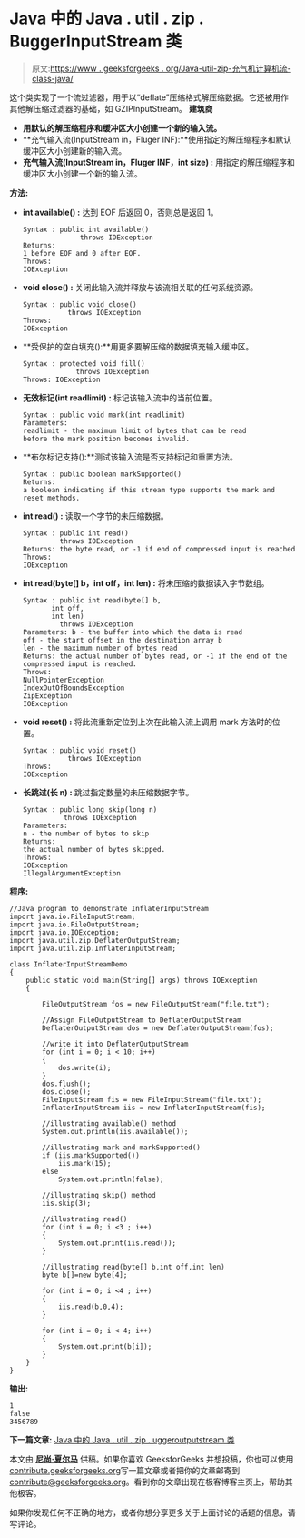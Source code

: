 # Java 中的 Java . util . zip . BuggerInputStream 类

> 原文:[https://www . geeksforgeeks . org/Java-util-zip-充气机计算机流-class-java/](https://www.geeksforgeeks.org/java-util-zip-inflaterinputstream-class-java/)

这个类实现了一个流过滤器，用于以“deflate”压缩格式解压缩数据。它还被用作其他解压缩过滤器的基础，如 GZIPInputStream。
**建筑商**

*   **用默认的解压缩程序和缓冲区大小创建一个新的输入流。**
*   **充气输入流(InputStream in，Fluger INF):**使用指定的解压缩程序和默认缓冲区大小创建新的输入流。
*   **充气输入流(InputStream in，Fluger INF，int size) :** 用指定的解压缩程序和缓冲区大小创建一个新的输入流。

**方法:**

*   **int available() :** 达到 EOF 后返回 0，否则总是返回 1。

    ```
    Syntax : public int available()
                  throws IOException
    Returns:
    1 before EOF and 0 after EOF.
    Throws:
    IOException

    ```

*   **void close() :** 关闭此输入流并释放与该流相关联的任何系统资源。

    ```
    Syntax : public void close()
               throws IOException
    Throws:
    IOException 

    ```

*   **受保护的空白填充():**用更多要解压缩的数据填充输入缓冲区。

    ```
    Syntax : protected void fill()
                 throws IOException
    Throws: IOException

    ```

*   **无效标记(int readlimit) :** 标记该输入流中的当前位置。

    ```
    Syntax : public void mark(int readlimit)
    Parameters:
    readlimit - the maximum limit of bytes that can be read
    before the mark position becomes invalid.
    ```

*   **布尔标记支持():**测试该输入流是否支持标记和重置方法。

    ```
    Syntax : public boolean markSupported()
    Returns:
    a boolean indicating if this stream type supports the mark and reset methods.

    ```

*   **int read() :** 读取一个字节的未压缩数据。

    ```
    Syntax : public int read()
             throws IOException
    Returns: the byte read, or -1 if end of compressed input is reached
    Throws:
    IOException
    ```

*   **int read(byte[] b，int off，int len) :** 将未压缩的数据读入字节数组。

    ```
    Syntax : public int read(byte[] b,
           int off,
           int len)
             throws IOException
    Parameters: b - the buffer into which the data is read
    off - the start offset in the destination array b
    len - the maximum number of bytes read
    Returns: the actual number of bytes read, or -1 if the end of the compressed input is reached.
    Throws:
    NullPointerException 
    IndexOutOfBoundsException 
    ZipException
    IOException

    ```

*   **void reset() :** 将此流重新定位到上次在此输入流上调用 mark 方法时的位置。

    ```
    Syntax : public void reset()
               throws IOException
    Throws:
    IOException

    ```

*   **长跳过(长 n) :** 跳过指定数量的未压缩数据字节。

    ```
    Syntax : public long skip(long n)
              throws IOException
    Parameters:
    n - the number of bytes to skip
    Returns:
    the actual number of bytes skipped.
    Throws:
    IOException 
    IllegalArgumentException 
    ```

**程序:**

```
//Java program to demonstrate InflaterInputStream
import java.io.FileInputStream;
import java.io.FileOutputStream;
import java.io.IOException;
import java.util.zip.DeflaterOutputStream;
import java.util.zip.InflaterInputStream;

class InflaterInputStreamDemo
{
    public static void main(String[] args) throws IOException
    {

        FileOutputStream fos = new FileOutputStream("file.txt");

        //Assign FileOutputStream to DeflaterOutputStream
        DeflaterOutputStream dos = new DeflaterOutputStream(fos);

        //write it into DeflaterOutputStream
        for (int i = 0; i < 10; i++)
        {
            dos.write(i);
        }
        dos.flush();
        dos.close();
        FileInputStream fis = new FileInputStream("file.txt");
        InflaterInputStream iis = new InflaterInputStream(fis);

        //illustrating available() method
        System.out.println(iis.available());

        //illustrating mark and markSupported()
        if (iis.markSupported())
            iis.mark(15);
        else
            System.out.println(false);

        //illustrating skip() method
        iis.skip(3);

        //illustrating read()
        for (int i = 0; i <3 ; i++) 
        {
            System.out.print(iis.read());
        }

        //illustrating read(byte[] b,int off,int len)
        byte b[]=new byte[4];

        for (int i = 0; i <4 ; i++) 
        {
            iis.read(b,0,4);
        }

        for (int i = 0; i < 4; i++) 
        {
            System.out.print(b[i]);
        }
    }
}
```

**输出:**

```
1
false
3456789
```

 **下一篇文章:** [Java 中的 Java . util . zip . uggeroutputstream 类](https://www.geeksforgeeks.org/java-util-zip-inflateroutputstream-class-java/)

本文由 **[尼尚·夏尔马](https://www.facebook.com/ChippingEye2766)** 供稿。如果你喜欢 GeeksforGeeks 并想投稿，你也可以使用[contribute.geeksforgeeks.org](http://www.contribute.geeksforgeeks.org)写一篇文章或者把你的文章邮寄到 contribute@geeksforgeeks.org。看到你的文章出现在极客博客主页上，帮助其他极客。

如果你发现任何不正确的地方，或者你想分享更多关于上面讨论的话题的信息，请写评论。